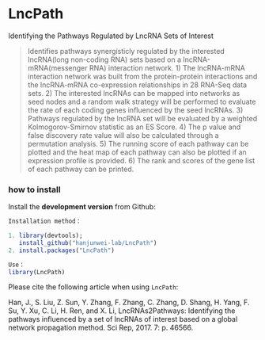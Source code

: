 # LncPath
Identifying the Pathways Regulated by LncRNA Sets of Interest

> Identifies pathways synergisticly regulated by the interested lncRNA(long non-coding RNA) sets based on a lncRNA-mRNA(messenger RNA) interaction network. 1) The lncRNA-mRNA interaction network was built from the protein-protein interactions and the lncRNA-mRNA co-expression relationships in 28 RNA-Seq data sets. 2) The interested lncRNAs can be mapped into networks as seed nodes and a random walk strategy will be performed to evaluate the rate of each coding genes influenced by the seed lncRNAs. 3) Pathways regulated by the lncRNA set will be evaluated by a weighted Kolmogorov-Smirnov statistic as an ES Score. 4) The p value and false discovery rate value will also be calculated through a permutation analysis. 5) The running score of each pathway can be plotted and the heat map of each pathway can also be plotted if an expression profile is provided. 6) The rank and scores of the gene list of each pathway can be printed.

### how to install

Install the **development version** from Github:

```R
Installation method：

1. library(devtools); 
   install_github("hanjunwei-lab/LncPath")
2. install.packages("LncPath")

Use：
library(LncPath)
```

Please cite the following article when using `LncPath`:

Han, J., S. Liu, Z. Sun, Y. Zhang, F. Zhang, C. Zhang, D. Shang, H. Yang, F. Su, Y. Xu, C. Li, H. Ren, and X. Li, LncRNAs2Pathways: Identifying the pathways influenced by a set of lncRNAs of interest based on a global network propagation method. Sci Rep, 2017. 7: p. 46566.